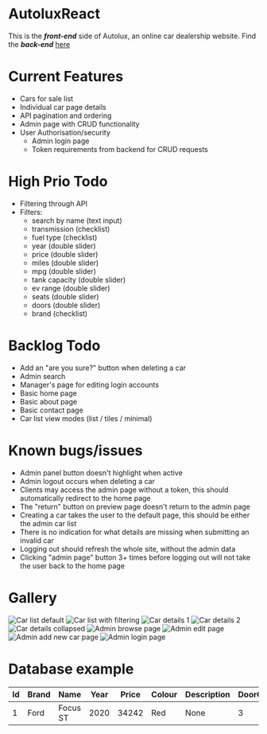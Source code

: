 # AutoluxReact
This is the _**front-end**_ side of Autolux, an online car dealership website.
    Find the _**back-end**_ [here](https://github.com/BPJones3D/Autolux)

# Current Features
- Cars for sale list
- Individual car page details
- API pagination and ordering
- Admin page with CRUD functionality
- User Authorisation/security
  - Admin login page
  - Token requirements from backend for CRUD requests
    
# High Prio Todo
- Filtering through API
- Filters:
  - search by name (text input)
  - transmission (checklist)
  - fuel type (checklist)
  - year (double slider)
  - price (double slider)
  - miles (double slider)
  - mpg (double slider)
  - tank capacity (double slider)
  - ev range (double slider)
  - seats (double slider)
  - doors (double slider)
  - brand (checklist)

# Backlog Todo
- Add an "are you sure?" button when deleting a car
- Admin search
- Manager's page for editing login accounts
- Basic home page
- Basic about page
- Basic contact page
- Car list view modes (list / tiles / minimal)

# Known bugs/issues
- Admin panel button doesn't highlight when active
- Admin logout occurs when deleting a car
- Clients may access the admin page without a token, this should automatically redirect to the home page
- The "return" button on preview page doesn't return to the admin page
- Creating a car takes the user to the default page, this should be either the admin car list
- There is no indication for what details are missing when submitting an invalid car
- Logging out should refresh the whole site, without the admin data
- Clicking "admin page" button 3+ times before logging out will not take the user back to the home page

# Gallery
![Car list default](https://i.imgur.com/9A74oEC.png)
![Car list with filtering](https://i.imgur.com/XHB7Cy4.png)
![Car details 1](https://i.imgur.com/tqIq3ZM.png)
![Car details 2](https://i.imgur.com/Qa2ZJyl.png)
![Car details collapsed](https://i.imgur.com/WpNP2qn.png)
![Admin browse page](https://i.imgur.com/gppdhwi.png)
![Admin edit page](https://i.imgur.com/aCCMkG5.png)
![Admin add new car page](https://i.imgur.com/j6c5iYx.png)
![Admin login page](https://i.imgur.com/XlyFf8n.png)


# Database example
| Id            | Brand         | Name  | Year | Price | Colour | Description | DoorCount | FuelType | Miles | MilesPerGallon | SeatCount | TankCapacity | Transmission |
| ------------- | ------------- | ----- | ---- | ----- | ------ | ----------- | --------- | -------- | ----- | -------------- | --------- | ------------ | ------------ |
|1|Ford|Focus ST|2020|34242|Red|None|3|Petrol|23400|52.2|4|52|Manual|
